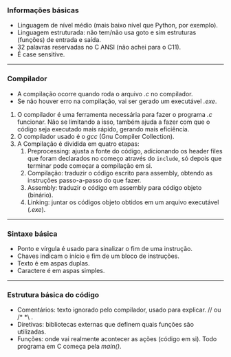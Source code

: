 ### Informações básicas
* Linguagem de nível médio (mais baixo nível que Python, por exemplo).
* Linguagem estruturada: não tem/não usa goto e sim estruturas (funções) de entrada e saída.
* 32 palavras reservadas no C ANSI (não achei para o C11).
* É case sensitive.
---
### Compilador
* A compilação ocorre quando roda o arquivo _.c_ no compilador.
* Se não houver erro na compilação, vai ser gerado um executável _.exe_.

1. O compilador é uma ferramenta necessária para fazer o programa _.c_ funcionar. Não se limitando a isso, também ajuda a fazer com que o código seja executado mais rápido, gerando mais eficiência.
2. O compilador usado é o _gcc_ (Gnu Compiler Collection).
3. A Compilação é dividida em quatro etapas:
    1. Preprocessing: ajusta a fonte do código, adicionando os header files que foram declarados no começo através do `include`, só depois que terminar pode começar a compilação em si.
    2. Compilação: traduzir o código escrito para assembly, obtendo as instruções passo-a-passo do que fazer.
    3. Assembly: traduzir o código em assembly para código objeto (binário).
    4. Linking: juntar os códigos objeto obtidos em um arquivo executável (_.exe_).
---
### Sintaxe básica
* Ponto e vírgula é usado para sinalizar o fim de uma instrução.
* Chaves indicam o início e fim de um bloco de instruções.
* Texto é em aspas duplas.
* Caractere é em aspas simples.
---
### Estrutura básica do código
* Comentários: texto ignorado pelo compilador, usado para explicar. // ou /* *\ .
* Diretivas: bibliotecas externas que definem quais funções são utilizadas.
* Funções: onde vai realmente acontecer as ações (código em si). Todo programa em C começa pela _main()_.